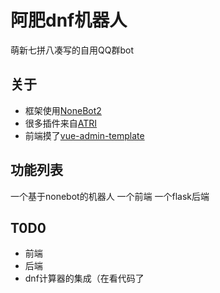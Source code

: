 # 阿肥dnf机器人
萌新七拼八凑写的自用QQ群bot

## 关于
- 框架使用[NoneBot2](https://github.com/nonebot2)
- 很多插件来自[ATRI](https://github.com/Kyomotoi/ATRI)
- 前端摸了[vue-admin-template](https://github.com/PanJiaChen/vue-admin-template)

## 功能列表
一个基于nonebot的机器人
一个前端
一个flask后端

## T0D0
- 前端
- 后端
- dnf计算器的集成（在看代码了